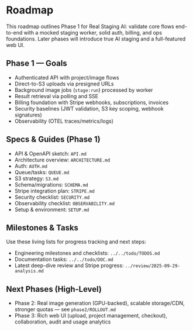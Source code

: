 # Roadmap

This roadmap outlines Phase 1 for Real Staging AI: validate core flows end-to-end with a mocked staging worker, solid auth, billing, and ops foundations. Later phases will introduce true AI staging and a full-featured web UI.

## Phase 1 — Goals

- Authenticated API with project/image flows
- Direct-to-S3 uploads via presigned URLs
- Background image jobs (`stage:run`) processed by worker
- Result retrieval via polling and SSE
- Billing foundation with Stripe webhooks, subscriptions, invoices
- Security baselines (JWT validation, S3 key scoping, webhook signatures)
- Observability (OTEL traces/metrics/logs)

## Specs & Guides (Phase 1)

- API & OpenAPI sketch: `API.md`
- Architecture overview: `ARCHITECTURE.md`
- Auth: `AUTH.md`
- Queue/tasks: `QUEUE.md`
- S3 strategy: `S3.md`
- Schema/migrations: `SCHEMA.md`
- Stripe integration plan: `STRIPE.md`
- Security checklist: `SECURITY.md`
- Observability checklist: `OBSERVABILITY.md`
- Setup & environment: `SETUP.md`

## Milestones & Tasks

Use these living lists for progress tracking and next steps:
- Engineering milestones and checklists: `../../todo/TODOS.md`
- Documentation tasks: `../../todo/DOC.md`
- Latest deep-dive review and Stripe progress: `../review/2025-09-29-analysis.md`

## Next Phases (High-Level)

- Phase 2: Real image generation (GPU-backed), scalable storage/CDN, stronger quotas — see `phase2/ROLLOUT.md`
- Phase 3: Rich web UI (upload, project management, checkout), collaboration, audit and usage analytics
